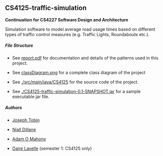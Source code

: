 <h2>CS4125-traffic-simulation</h2>

**Continuation for CS4227 Software Design and Architecture**

Simulation software to model average road usage times based on different types of traffic control measures (e.g. Traffic Lights, Roundabouts etc.).

<h5>File Structure</h5>

* See [report.pdf](./report.pdf) for documentation and details of the patterns used in this project.

* See [classDiagram.png](./classDiagram.png) for a complete class diagram of the project

* See [./src/main/java/CS4125](./src/main/java/CS4125) for the source code of the project.

* See [./CS4125-traffic-simulation-0.1-SNAPSHOT.jar](./CS4125-traffic-simulation-0.1-SNAPSHOT.jar) for a sample executable jar file.

<h5>Authors</h5>

* [Joseph Tobin](https://github.com/joseph-tobin/)

* [Niall Dillane](https://github.com/NiallDillane/)

* [Adam O Mahony](https://github.com/Squrrli/)

* [Daire Lavelle](https://github.com/dairelavelle1) (semester 1: CS4125 only)

